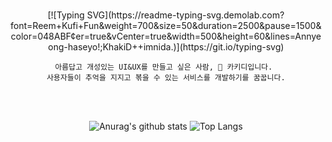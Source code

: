 <br /> <br /> <br />
<div align="center">
   [![Typing SVG](https://readme-typing-svg.demolab.com?font=Reem+Kufi+Fun&weight=700&size=50&duration=2500&pause=1500&color=048ABF&center=true&vCenter=true&width=500&height=60&lines=Annyeong-haseyo!;KhakiD++imnida.)](https://git.io/typing-svg)

```
아름답고 개성있는 UI&UX를 만들고 싶은 사람, 🥏 카키디입니다. 
사용자들이 추억을 지지고 볶을 수 있는 서비스를 개발하기를 꿈꿉니다.
```  
  
</div>

<br /><br />

<div align="center">
  
![Anurag's github stats](https://github-readme-stats.vercel.app/api?username=khakhid&show_icons=true&theme=swift) ![Top Langs](https://github-readme-stats.vercel.app/api/top-langs/?username=khakhid&layout=compact&theme=swift)
</div>

